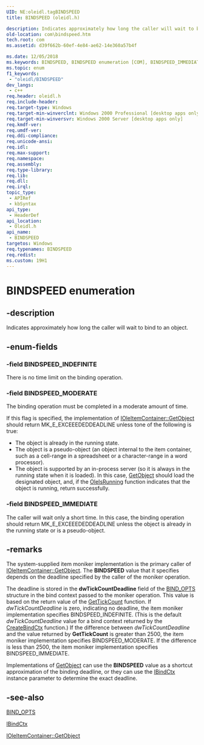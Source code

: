 ```yaml
---
UID: NE:oleidl.tagBINDSPEED
title: BINDSPEED (oleidl.h)

description: Indicates approximately how long the caller will wait to bind to an object.
old-location: com\bindspeed.htm
tech.root: com
ms.assetid: d39f662b-60ef-4e84-ae62-14e360a57b4f

ms.date: 12/05/2018
ms.keywords: BINDSPEED, BINDSPEED enumeration [COM], BINDSPEED_IMMEDIATE, BINDSPEED_INDEFINITE, BINDSPEED_MODERATE, _com_BINDSPEED, com.bindspeed, oleidl/BINDSPEED, oleidl/BINDSPEED_IMMEDIATE, oleidl/BINDSPEED_INDEFINITE, oleidl/BINDSPEED_MODERATE
ms.topic: enum
f1_keywords: 
 - "oleidl/BINDSPEED"
dev_langs:
 - c++
req.header: oleidl.h
req.include-header: 
req.target-type: Windows
req.target-min-winverclnt: Windows 2000 Professional [desktop apps only]
req.target-min-winversvr: Windows 2000 Server [desktop apps only]
req.kmdf-ver: 
req.umdf-ver: 
req.ddi-compliance: 
req.unicode-ansi: 
req.idl: 
req.max-support: 
req.namespace: 
req.assembly: 
req.type-library: 
req.lib: 
req.dll: 
req.irql: 
topic_type:
 - APIRef
 - kbSyntax
api_type:
 - HeaderDef
api_location:
 - Oleidl.h
api_name:
 - BINDSPEED
targetos: Windows
req.typenames: BINDSPEED
req.redist: 
ms.custom: 19H1
---
```


# BINDSPEED enumeration


## -description


Indicates approximately how long the caller will wait to bind to an object.


## -enum-fields




### -field BINDSPEED_INDEFINITE

There is no time limit on the binding operation. 


### -field BINDSPEED_MODERATE

The binding operation must be completed in a moderate amount of time. 

If this flag is specified, the implementation of <a href="https://docs.microsoft.com/windows/desktop/api/oleidl/nf-oleidl-ioleitemcontainer-getobject">IOleItemContainer::GetObject</a> should return MK_E_EXCEEEDEDDEADLINE unless tone of the following is true:

<ul>
<li>The object is already in the running state.
</li>
<li>The object is a pseudo-object (an object internal to the item container, such as a cell-range in a spreadsheet or a character-range in a word processor).</li>
<li>The object is supported by an in-process server (so it is always in the running state when it is loaded). In this case, <a href="https://docs.microsoft.com/windows/desktop/api/oleidl/nf-oleidl-ioleitemcontainer-getobject">GetObject</a> should load the designated object, and, if the <a href="https://docs.microsoft.com/windows/desktop/api/ole2/nf-ole2-oleisrunning">OleIsRunning</a> function indicates that the object is running, return successfully. 
</li>
</ul>

### -field BINDSPEED_IMMEDIATE

The caller will wait only a short time. In this case, the binding operation should return MK_E_EXCEEEDEDDEADLINE unless the object is already in the running state or is a pseudo-object.



## -remarks



The system-supplied item moniker implementation is the primary caller of <a href="https://docs.microsoft.com/windows/desktop/api/oleidl/nf-oleidl-ioleitemcontainer-getobject">IOleItemContainer::GetObject</a>. The <b>BINDSPEED</b> value that it specifies depends on the deadline specified by the caller of the moniker operation. 



The deadline is stored in the <b>dwTickCountDeadline</b> field of the <a href="https://docs.microsoft.com/windows/desktop/api/objidl/ns-objidl-bind_opts">BIND_OPTS</a> structure in the bind context passed to the moniker operation. This value is based on the return value of the <a href="https://docs.microsoft.com/windows/desktop/api/sysinfoapi/nf-sysinfoapi-gettickcount">GetTickCount</a> function. If <i>dwTickCountDeadline</i> is zero, indicating no deadline, the item moniker implementation specifies BINDSPEED_INDEFINITE. (This is the default <i>dwTickCountDeadline</i> value for a bind context returned by the <a href="https://docs.microsoft.com/windows/desktop/api/objbase/nf-objbase-createbindctx">CreateBindCtx</a> function.) If the difference between <i>dwTickCountDeadline</i> and the value returned by <b>GetTickCount</b> is greater than 2500, the item moniker implementation specifies BINDSPEED_MODERATE. If the difference is less than 2500, the item moniker implementation specifies BINDSPEED_IMMEDIATE.

Implementations of <a href="https://docs.microsoft.com/windows/desktop/api/oleidl/nf-oleidl-ioleitemcontainer-getobject">GetObject</a> can use the <b>BINDSPEED</b> value as a shortcut approximation of the binding deadline, or they can use the <a href="https://docs.microsoft.com/windows/desktop/api/objidl/nn-objidl-ibindctx">IBindCtx</a> instance parameter to determine the exact deadline.





## -see-also




<a href="https://docs.microsoft.com/windows/desktop/api/objidl/ns-objidl-bind_opts">BIND_OPTS</a>



<a href="https://docs.microsoft.com/windows/desktop/api/objidl/nn-objidl-ibindctx">IBindCtx</a>



<a href="https://docs.microsoft.com/windows/desktop/api/oleidl/nf-oleidl-ioleitemcontainer-getobject">IOleItemContainer::GetObject</a>
 

 

